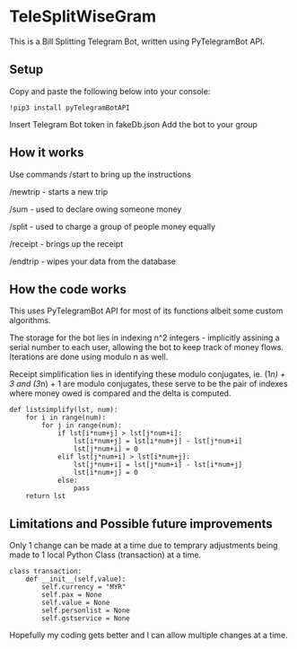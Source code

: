 # TeleSplitWiseGram
This is a Bill Splitting Telegram Bot, written using PyTelegramBot API.

## Setup
Copy and paste the following below into your console:

```
!pip3 install pyTelegramBotAPI
```

Insert Telegram Bot token in fakeDb.json
Add the bot to your group

## How it works
Use commands /start to bring up the instructions

/newtrip - starts a new trip

/sum - used to declare owing someone money

/split - used to charge a group of people money equally

/receipt - brings up the receipt

/endtrip - wipes your data from the database

## How the code works
This uses PyTelegramBot API for most of its functions albeit some custom algorithms.

The storage for the bot lies in indexing n^2 integers - implicitly assining a serial number to each user, allowing the bot to keep track of money flows. Iterations are done using modulo n as well.

Receipt simplification lies in identifying these modulo conjugates, ie. (1*n) + 3 and (3*n) + 1 are modulo conjugates, these serve to be the pair of indexes where money owed is compared and the delta is computed.

```
def listsimplify(lst, num):
    for i in range(num):
        for j in range(num):
            if lst[i*num+j] > lst[j*num+i]:
                lst[i*num+j] = lst[i*num+j] - lst[j*num+i]
                lst[j*num+i] = 0
            elif lst[j*num+i] > lst[i*num+j]:
                lst[j*num+i] = lst[j*num+i] - lst[i*num+j]
                lst[i*num+j] = 0
            else:
                pass
    return lst
```

## Limitations and Possible future improvements
Only 1 change can be made at a time due to temprary adjustments being made to 1 local Python Class (transaction) at a time.

```
class transaction:
    def __init__(self,value):
        self.currency = "MYR"
        self.pax = None
        self.value = None
        self.personlist = None
        self.gstservice = None
```

Hopefully my coding gets better and I can allow multiple changes at a time.
